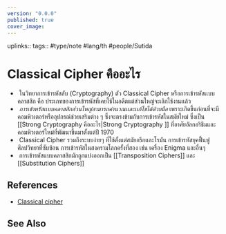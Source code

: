 ```yaml
---
version: "0.0.0"
published: true
cover_image:
---
```

uplinks:: 
tags:: #type/note #lang/th #people/Sutida 
# Classical Cipher คืออะไร
-  ในวิทยาการเข้ารหัสลับ (Cryptography) ตัว Classical Cipher หรือการเข้ารหัสเเบบคลาสสิก คือ ประเภทของการเข้ารหัสที่เคยใช้ในอดีตแต่ส่วนใหญ่จะเลิกใช้งานเเล้ว
-  *การเข้าหรัสเเบบคลาสสิกส่วนใหญ่สามารถคำนวณเเละเเก้ไขได้ด้วยมือ* เพราะเกิดขึ้นก่อนที่จะมีคอมพิวเตอร์หรืออุปกรณ์ช่วยเสริมต่าง ๆ ซึ่งจะตรงข้ามกับการเข้ารหัสในสมัยใหม่  ซึ่งเป็น [[Strong Cryptography คืออะไร|Strong Cryptography ]]  ที่อาศัยอัลกอริธึมและคอมพิวเตอร์ใหม่ที่พัฒนาขึ้นมาตั้งแต่ปี 1970
-  Classical Cipher รวมถึงระบบง่ายๆ ที่ใช้ตั้งแต่สมัยกรีกและโรมัน การเข้ารหัสยุคฟื้นฟูศิลปวิทยาที่ซับซ้อน การเข้ารหัสในสงครามโลกครั้งที่สอง เช่น เครื่อง Enigma และอื่นๆ
-  การเข้ารหัสแบบคลาสสิกมักถูกแบ่งออกเป็น [[Transposition Ciphers]] และ [[Substitution Ciphers]]

## References
- [Classical cipher](https://en.wikipedia.org/wiki/Classical_cipher)

## See Also
